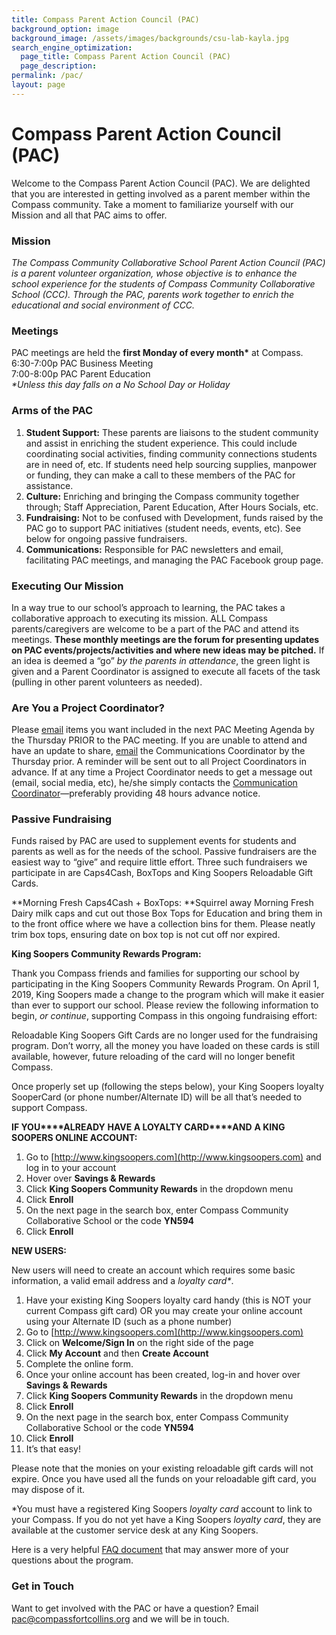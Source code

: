 ```yaml
---
title: Compass Parent Action Council (PAC)
background_option: image
background_image: /assets/images/backgrounds/csu-lab-kayla.jpg
search_engine_optimization:
  page_title: Compass Parent Action Council (PAC)
  page_description:
permalink: /pac/
layout: page
---
```


# Compass Parent Action Council (PAC)

Welcome to the Compass Parent Action Council (PAC). We are delighted that you are interested in getting involved as a parent member within the Compass community. Take a moment to familiarize yourself with our Mission and all that PAC aims to offer.

### Mission

*The Compass Community Collaborative School Parent Action Council (PAC) is a parent volunteer organization, whose objective is to enhance the school experience for the students of Compass Community Collaborative School (CCC). Through the PAC, parents work together to enrich the educational and social environment of CCC.*

### Meetings

PAC meetings are held the **first Monday of every month\*** at Compass.<br>6:30-7:00p PAC Business Meeting<br>7:00-8:00p PAC Parent Education<br>*\*Unless this day falls on a No School Day or Holiday*

### Arms of the PAC

1. **Student Support:** These parents are liaisons to the student community and assist in enriching the student experience. This could include coordinating social activities, finding community connections students are in need of, etc. If students need help sourcing supplies, manpower or funding, they can make a call to these members of the PAC for assistance.
2. **Culture:** Enriching and bringing the Compass community together through; Staff Appreciation, Parent Education, After Hours Socials, etc.
3. **Fundraising:** Not to be confused with Development, funds raised by the PAC go to support PAC initiatives (student needs, events, etc). See below for ongoing passive fundraisers.&nbsp;
4. **Communications:** Responsible for PAC newsletters and email, facilitating PAC meetings, and managing the PAC Facebook group page.

### Executing Our Mission

In a way true to our school’s approach to learning, the PAC takes a collaborative approach to executing its mission. ALL Compass parents/caregivers are welcome to be a part of the PAC and attend its meetings. **These monthly meetings are the forum for presenting updates on PAC events/projects/activities and where new ideas may be pitched.** If an idea is deemed a “go” *by the parents in attendance*, the green light is given and a Parent Coordinator is assigned to execute all facets of the task (pulling in other parent volunteers as needed).

### Are You a Project Coordinator?

Please [email](mailto:pac@compassfortcollins.org?subject=Agenda%20Item)&nbsp;items you want included in the next PAC Meeting Agenda by the Thursday PRIOR to the PAC meeting. If you are unable to attend and have an update to share, [email](mailto:pac@compassfortcollins.org?subject=Agenda%20Item) the Communications Coordinator by the Thursday prior. A reminder will be sent out to all Project Coordinators in advance. If at any time a Project Coordinator needs to get a message out (email, social media, etc), he/she simply contacts the&nbsp;[Communication Coordinator](mailto:pac@compassfortcollins.org)—preferably providing 48 hours advance notice.

### Passive Fundraising

Funds raised by PAC are used to supplement events for students and parents as well as for the needs of the school. Passive fundraisers are the easiest way to “give” and require little effort. Three such fundraisers we participate in are Caps4Cash, BoxTops and King Soopers Reloadable Gift Cards.

**Morning Fresh Caps4Cash + BoxTops:&nbsp;**Squirrel away Morning Fresh Dairy milk caps and cut out those Box Tops for Education and bring them in to the front office where we have a collection bins for them. Please neatly trim box tops, ensuring date on box top is not cut off nor expired.

**King Soopers Community Rewards Program:**

Thank you Compass friends and families for supporting our school by participating in the King Soopers Community Rewards Program. On April 1, 2019, King Soopers made a change to the program which will make it easier than ever to support our school. Please review the following information to begin, *or continue*, supporting Compass in this ongoing fundraising effort:

Reloadable King Soopers Gift Cards are no longer used for the fundraising program. Don’t worry, all the money you have loaded on these cards is still available, however, future reloading of the card will no longer benefit Compass.

Once properly set up (following the steps below), your King Soopers loyalty SooperCard (or phone number/Alternate ID) will be all that’s needed to support Compass.

**IF YOU****ALREADY** **HAVE A LOYALTY CARD****AND** **A KING SOOPERS ONLINE ACCOUNT:**

1. Go to [http://www.kingsoopers.com](http://www.kingsoopers.com) and log in to your account
2. Hover over **Savings & Rewards**
3. Click **King Soopers Community Rewards** in the dropdown menu
4. Click **Enroll**
5. On the next page in the search box, enter Compass Community Collaborative School or the code **YN594**
6. Click **Enroll**

**NEW USERS:**

New users will need to create an account which requires some basic information, a valid email address and a *loyalty* *card\**.

1. Have your existing King Soopers loyalty card handy (this is NOT your current Compass gift card) OR you may create your online account using your Alternate ID (such as a phone number)
2. Go to [http://www.kingsoopers.com](http://www.kingsoopers.com)
3. Click on **Welcome/Sign In** on the right side of the page
4. Click **My Account** and then **Create Account**
5. Complete the online form.
6. Once your online account has been created, log-in and hover over **Savings & Rewards**
7. Click **King Soopers Community Rewards** in the dropdown menu
8. Click **Enroll**
9. On the next page in the search box, enter Compass Community Collaborative School or the code **YN594**
10. Click **Enroll**
11. It’s that easy!

Please note that the monies on your existing reloadable gift cards will not expire. Once you have used all the funds on your reloadable gift card, you may dispose of it.

\*You must have a registered King Soopers *loyalty card* account to link to your Compass. If you do not yet have a King Soopers *loyalty card*, they are available at the customer service desk at any King Soopers.

Here is a very helpful [FAQ document](https://www.kroger.com/asset/delta_faq) that may answer more of your questions about the program.

### Get in Touch

Want to get involved with the PAC or have a question? Email [pac@compassfortcollins.org](mailto:pac@compassfortcollins.org) and we will be in touch.